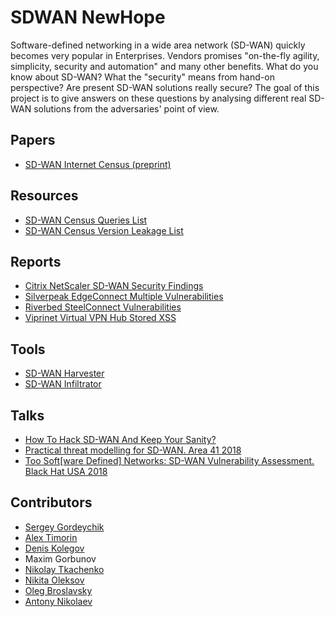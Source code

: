 # SDWAN NewHope

Software-defined networking in a wide area network (SD-WAN) quickly becomes very popular in Enterprises. Vendors promises "on-the-fly agility, simplicity, security and automation" and many other benefits. 
What do you know about SD-WAN? What the "security" means from hand-on perspective? Are present SD-WAN solutions really secure? 
The goal of this project is to give answers on these questions by analysing different real SD-WAN solutions from the adversaries' point of view.

## Papers
* [SD-WAN Internet Census (preprint)](https://arxiv.org/abs/1808.09027)

## Resources
* [SD-WAN Census Queries List](census.md)
* [SD-WAN Census Version Leakage List](leakage.md)

## Reports
* [Citrix NetScaler SD-WAN Security Findings](https://github.com/sdnewhop/sdwannewhope/blob/master/Citrix%20NetScaler%20SD-WAN%20Security%20Findings%20-%2011082018.pdf)
* [Silverpeak EdgeConnect Multiple Vulnerabilities](https://github.com/sdnewhop/sdwannewhope/blob/master/Silverpeak%20EdgeConnect%20Multiple%20Vulnerabilities%20-%20032018.pdf)
* [Riverbed SteelConnect Vulnerabilities](https://github.com/sdnewhop/sdwannewhope/blob/master/Riverbed%20SteelConnect%20Vulnerabilities.pdf)
* [Viprinet Virtual VPN Hub Stored XSS](https://github.com/sdnewhop/sdwannewhope/blob/master/Viprinet%20Stored%20XSS.pdf) 

## Tools
* [SD-WAN Harvester](https://github.com/sdnewhop/sdwan-harvester)
* [SD-WAN Infiltrator](https://github.com/sdnewhop/sdwan-infiltrator)

## Talks
* [How To Hack SD-WAN And Keep Your Sanity?](https://www.youtube.com/watch?v=8jY0yPlW7xg)
* [Practical threat modelling for SD-WAN. Area 41 2018](http://area41.io/slides/2018/AREA41_18_SDWAN.pdf)
* [Too Soft[ware Defined] Networks: SD-WAN Vulnerability Assessment. Black Hat USA 2018](sdwan-bhusa2018.pdf)

## Contributors
- [Sergey Gordeychik](https://twitter.com/scadasl)
- [Alex Timorin](https://twitter.com/atimorin)
- [Denis Kolegov](https://twitter.com/dnkolegov)
- Maxim Gorbunov
- [Nikolay Tkachenko](https://twitter.com/afr1ka_)
- [Nikita Oleksov](https://twitter.com/neoleksov)
- [Oleg Broslavsky](https://twitter.com/yalegko)
- [Antony Nikolaev](https://github.com/manmolecular)
